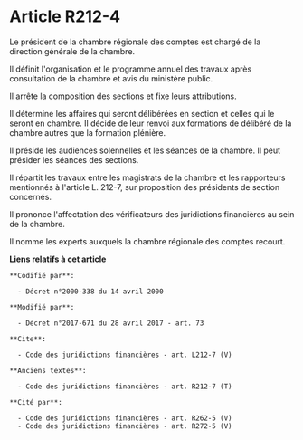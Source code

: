 # Article R212-4

Le président de la chambre régionale des comptes est chargé de la direction générale de la chambre. 

Il définit l'organisation et le programme annuel des travaux après consultation de la chambre et avis du ministère public. 

Il arrête la composition des sections et fixe leurs attributions. 

Il détermine les affaires qui seront délibérées en section et celles qui le seront en chambre. Il décide de leur renvoi aux
formations de délibéré de la chambre autres que la formation plénière. 

Il préside les audiences solennelles et les séances de la chambre. Il peut présider les séances des sections. 

Il répartit les travaux entre les magistrats de la chambre et les rapporteurs mentionnés à l'article L. 212-7, sur
proposition des présidents de section concernés. 

Il prononce l'affectation des vérificateurs des juridictions financières au sein de la chambre. 

Il nomme les experts auxquels la chambre régionale des comptes recourt.

**Liens relatifs à cet article**

	**Codifié par**:

	  - Décret n°2000-338 du 14 avril 2000

	**Modifié par**:

	  - Décret n°2017-671 du 28 avril 2017 - art. 73

	**Cite**:

	  - Code des juridictions financières - art. L212-7 (V)

	**Anciens textes**:

	  - Code des juridictions financières - art. R212-7 (T)

	**Cité par**:

	  - Code des juridictions financières - art. R262-5 (V)
	  - Code des juridictions financières - art. R272-5 (V)
